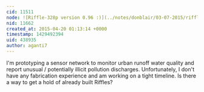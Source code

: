 ```yaml
---
cid: 11511
node: ![Riffle-328p version 0.96 :)](../notes/donblair/03-07-2015/riffle-328p-version-0-96)
nid: 11662
created_at: 2015-04-20 01:13:14 +0000
timestamp: 1429492394
uid: 438935
author: aganti7
---
```


I'm prototyping a sensor network to monitor urban runoff water quality and report unusual / potentially illicit pollution discharges. Unfortunately, I don't have any fabrication experience and am working on a tight timeline. Is there a way to get a hold of already built Riffles?